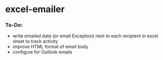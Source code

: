 # excel-emailer

### To-Do:

- write emailed date (or email Exception) next to each recipient in excel sheet to track activity
- improve HTML format of email body
- configure for Outlook emails
